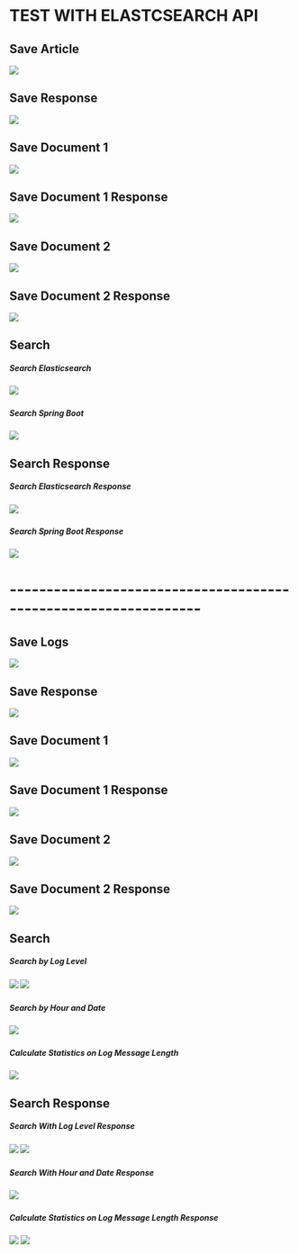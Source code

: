 <h1> TEST WITH ELASTCSEARCH API</h1>

<h2>Save Article</h2>
<img src="images/img_1.png">

<h2>Save Response</h2>
<img src="images/img_2.png">

<h2>Save Document 1</h2>
<img src="images/img_6.png">

<h2>Save Document 1 Response</h2>
<img src="images/img_4.png">

<h2>Save Document 2</h2>
<img src="images/img_5.png">

<h2>Save Document 2 Response</h2>
<img src="images/img_3.png">

<h2>Search</h2>
<h5>Search Elasticsearch<h5>
<img src="images/img.png">
<h5>Search Spring Boot<h5>
<img src="images/img_9.png">

<h2>Search Response</h2>
<h5>Search Elasticsearch Response<h5>
<img src="images/img_7.png">
<h5>Search Spring Boot Response<h5>
<img src="images/img_8.png">

<h1>----------------------------------------------------------------</h1>
<h2>Save Logs</h2>
<img src="images/img_10.png">

<h2>Save Response</h2>
<img src="images/img_11.png">

<h2>Save Document 1</h2>
<img src="images/img_12.png">

<h2>Save Document 1 Response</h2>
<img src="images/img_13.png">

<h2>Save Document 2</h2>
<img src="images/img_14.png">

<h2>Save Document 2 Response</h2>
<img src="images/img_15.png">

<h2>Search</h2>
<h5>Search by Log Level<h5>
<img src="images/img_16.png">
<img src="images/img_20.png">
<h5>Search by Hour and Date<h5>
<img src="images/img_17.png">
<h5>Calculate Statistics on Log Message Length</h5>
<img src="images/img_22.png">

<h2>Search Response</h2>
<h5>Search With Log Level Response<h5>
<img src="images/img_19.png">
<img src="images/img_21.png">
<h5>Search With Hour and Date Response<h5>
<img src="images/img_18.png">
<h5>Calculate Statistics on Log Message Length Response</h5>
<img src="images/img_23.png">
<img src="images/img_24.png">
